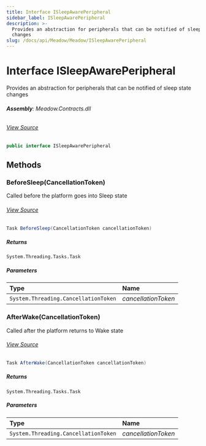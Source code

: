 ```yaml
---
title: Interface ISleepAwarePeripheral
sidebar_label: ISleepAwarePeripheral
description: >-
  Provides an abstraction for peripherals that can be notified of sleep state
  changes
slug: /docs/api/Meadow/Meadow/ISleepAwarePeripheral
---
```

# Interface ISleepAwarePeripheral
Provides an abstraction for peripherals that can be notified of sleep state changes

###### **Assembly**: Meadow.Contracts.dll
###### [View Source](https://github.com/WildernessLabs/Meadow.Contracts.git/blob/develop/Source/Meadow.Contracts/ISleepAwarePeripheral.cs#L9)
```csharp title="Declaration"
public interface ISleepAwarePeripheral
```
## Methods
### BeforeSleep(CancellationToken)
Called before the platform goes into Sleep state
###### [View Source](https://github.com/WildernessLabs/Meadow.Contracts.git/blob/develop/Source/Meadow.Contracts/ISleepAwarePeripheral.cs#L15)
```csharp title="Declaration"
Task BeforeSleep(CancellationToken cancellationToken)
```

##### Returns

`System.Threading.Tasks.Task`

##### Parameters

| Type | Name |
|:--- |:--- |
| `System.Threading.CancellationToken` | *cancellationToken* |

### AfterWake(CancellationToken)
Called after the platform returns to Wake state
###### [View Source](https://github.com/WildernessLabs/Meadow.Contracts.git/blob/develop/Source/Meadow.Contracts/ISleepAwarePeripheral.cs#L21)
```csharp title="Declaration"
Task AfterWake(CancellationToken cancellationToken)
```

##### Returns

`System.Threading.Tasks.Task`

##### Parameters

| Type | Name |
|:--- |:--- |
| `System.Threading.CancellationToken` | *cancellationToken* |

